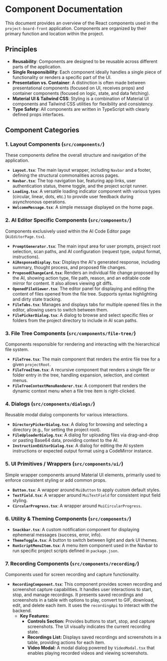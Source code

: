 # Component Documentation

This document provides an overview of the React components used in the `project-board-front` application. Components are organized by their primary function and location within the project.

## Principles

-   **Reusability**: Components are designed to be reusable across different parts of the application.
-   **Single Responsibility**: Each component ideally handles a single piece of functionality or renders a specific part of the UI.
-   **Presentation vs. Container**: A distinction is often made between presentational components (focused on UI, receives props) and container components (focused on logic, state, and data fetching).
-   **Material UI & Tailwind CSS**: Styling is a combination of Material UI components and Tailwind CSS utilities for flexibility and consistency.
-   **Type Safety**: All components are written in TypeScript with clearly defined props interfaces.

## Component Categories

### 1. Layout Components (`src/components/`)

These components define the overall structure and navigation of the application.

-   **`Layout.tsx`**: The main layout wrapper, including `Navbar` and a footer, defining the structural commonalities across pages.
-   **`Navbar.tsx`**: The top navigation bar, featuring app links, user authentication status, theme toggle, and the project script runner.
-   **`Loading.tsx`**: A versatile loading indicator component with various types (circular, linear, dots, etc.) to provide user feedback during asynchronous operations.
-   **`WelcomeMessage.tsx`**: A simple message displayed on the home page.

### 2. AI Editor Specific Components (`src/components/`)

Components exclusively used within the AI Code Editor page (`AiEditorPage.tsx`).

-   **`PromptGenerator.tsx`**: The main input area for user prompts, project root selection, scan paths, and AI configuration (request type, output format, instructions).
-   **`AiResponseDisplay.tsx`**: Displays the AI's generated response, including summary, thought process, and proposed file changes.
-   **`ProposedChangeCard.tsx`**: Renders an individual file change proposed by the AI, showing action type, file path, reason, and an editable code mirror for content. It also allows viewing git diffs.
-   **`OpenedFileViewer.tsx`**: The editor panel for displaying and editing the content of files opened from the file tree. Supports syntax highlighting and dirty state tracking.
-   **`FileTabs.tsx`**: Manages and displays tabs for multiple opened files in the editor, allowing users to switch between them.
-   **`FilePickerDialog.tsx`**: A dialog to browse and select specific files or folders from the project directory to include in AI scan paths.

### 3. File Tree Components (`src/components/file-tree/`)

Components responsible for rendering and interacting with the hierarchical file system.

-   **`FileTree.tsx`**: The main component that renders the entire file tree for a given `projectRoot`.
-   **`FileTreeItem.tsx`**: A recursive component that renders a single file or folder entry in the tree, handling expansion, selection, and context menus.
-   **`FileTreeContextMenuRenderer.tsx`**: A component that renders the dynamic context menu when a file tree item is right-clicked.

### 4. Dialogs (`src/components/dialogs/`)

Reusable modal dialog components for various interactions.

-   **`DirectoryPickerDialog.tsx`**: A dialog for browsing and selecting a directory (e.g., for setting the project root).
-   **`FileUploaderDialog.tsx`**: A dialog for uploading files via drag-and-drop or pasting Base64 data, providing context to the AI.
-   **`InstructionEditorDialog.tsx`**: A dialog for editing the AI system instructions or expected output format using a CodeMirror instance.

### 5. UI Primitives / Wrappers (`src/components/ui/`)

Simple wrapper components around Material UI elements, primarily used to enforce consistent styling or add common props.

-   **`Button.tsx`**: A wrapper around `MuiButton` to apply custom default styles.
-   **`TextField.tsx`**: A wrapper around `MuiTextField` for consistent input field styling.
-   **`CircularProgress.tsx`**: A wrapper around `MuiCircularProgress`.

### 6. Utility & Theming Components (`src/components/`)

-   **`Snackbar.tsx`**: A custom notification component for displaying ephemeral messages (success, error, info).
-   **`ThemeToggle.tsx`**: A button to switch between light and dark UI themes.
-   **`RunScriptMenuItem.tsx`**: A menu item component used in the Navbar to run specific project scripts defined in `package.json`.

### 7. Recording Components (`src/components/recording/`)

Components used for screen recording and capture functionality.

-   **`RecordingComponent.tsx`**: This component provides screen recording and screenshot capture capabilities. It handles user interactions to start, stop, and manage recordings. It presents saved recordings and screenshots in a table with options to play, convert to GIF, download, edit, and delete each item.  It uses the `recordingApi` to interact with the backend.
    -   **Key Features:**
        -   **Controls Section:** Provides buttons to start, stop, and capture screenshots.  The UI visually indicates the current recording state.
        -   **Recordings List:** Displays saved recordings and screenshots in a table, providing actions for each item.
        -   **Video Modal:**  A modal dialog powered by `VideoModal.tsx` that enables playing recorded videos and viewing screenshots.

